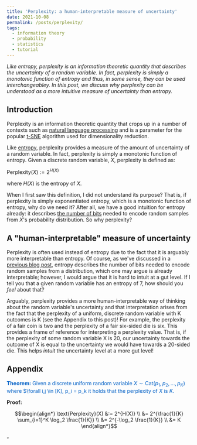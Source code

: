 ```yaml
---
title: 'Perplexity: a human-interpretable measure of uncertainty'
date: 2021-10-08
permalink: /posts/perplexity/
tags:
  - information theory
  - probability
  - statistics
  - tutorial
---
```


*Like entropy, perplexity is an information theoretic quantity that describes the uncertainty of a random variable. In fact, perplexity is simply a monotonic function of entropy and thus, in some sense, they can be used interchangeabley. In this post, we discuss why perplexity can be understood as a more intuitive measure of uncertainty than entropy.*  

Introduction
------------

Perplexity is an information theoretic quantity that crops up in a number of contexts such as [natural language processing](https://en.wikipedia.org/wiki/Perplexity) and is a parameter for the popular [t-SNE](https://en.wikipedia.org/wiki/T-distributed_stochastic_neighbor_embedding) algorithm used for dimensionality reduction.

Like [entropy](https://mbernste.github.io/posts/entropy/), perplexity provides a measure of the amount of uncertainty of a random variable. In fact, perplexity is simply a monotonic function of entropy. Given a discrete random variable, $X$, perplexity is defined as:

$\text{Perplexity}(X) := 2^{H(X)}$

where $H(X)$ is the entropy of $X$.

When I first saw this definition, I did not understand its purpose? That is, if perplexity is simply exponentiated entropy, which is a monotonic function of entropy, why do we need it? After all, we have a good intuition for entropy already: it describes [the number of bits](https://mbernste.github.io/posts/sourcecoding/) needed to encode random samples from $X$'s probability distribution. So why perplexity?

A "human-interpretable" measure of uncertainty
----------------------------------------------

Perplexity is often used instead of entropy due to the fact that it is arguably more interpretable than entropy.  Of course, as we've discussed in a [previous blog post](https://mbernste.github.io/posts/sourcecoding/), entropy describes the number of bits needed to encode random samples from a distribution, which one may argue is already interpretable; however, I would argue that it is hard to intuit at a gut level.  If I tell you that a given random variable has an entropy of 7, how should you _feel_ about that?

Arguably, perplexity provides a more human-interpretable way of thinking about the random variable's uncertainty and that interpretation arises from the fact that the perplexity of a uniform, discrete random variable with K outcomes is K (see the Appendix to this post)! For example, the perplexity of a fair coin is two and the perplexity of a fair six-sided die is six. This provides a frame of reference for interpreting a perplexity value. That is, if the perplexity of some random variable X is 20, our uncertainty towards the outcome of X is equal to the uncertainty we would have towards a 20-sided die. This helps _intuit_ the uncertainty level at a more gut level!

Appendix
--------

<span style="color:#0060C6">**Theorem:** Given a discrete uniform random variable $X \sim \text{Cat}(p_1, p_2, \dots, p_K)$ where $\forall i,j \in [K], p_i = p_k it holds that the perplexity of $X$ is $K$.</span>

**Proof:**

$$\begin{align*}
\text{Perplexity}(X) &:= 2^{H(X)} \\
&= 2^{\frac{1}{K} \sum_{i=1}^K \log_2 \frac{1}{K}} \\
&= 2^{-\log_2 \frac{1}{K}} \\
&= K
\end{align*}$$

$\square$



